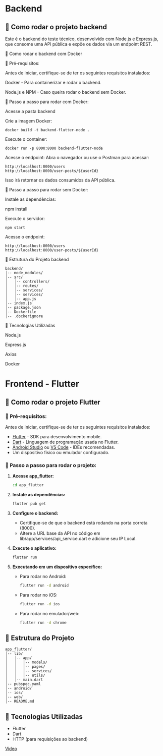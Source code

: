 # Backend

## 🚀 Como rodar o projeto backend

Este é o backend do teste técnico, desenvolvido com Node.js e Express.js, que consome uma API pública e expõe os dados via um endpoint REST.


🚀 Como rodar o backend com Docker

📌 Pré-requisitos:

Antes de iniciar, certifique-se de ter os seguintes requisitos instalados:

Docker - Para containerizar e rodar o backend.

Node.js e NPM - Caso queira rodar o backend sem Docker.

🔧 Passo a passo para rodar com Docker:

Acesse a pasta backend

Crie a imagem Docker:

```
docker build -t backend-flutter-node .
```

Execute o container:

```
docker run -p 8000:8000 backend-flutter-node
```

Acesse o endpoint:
Abra o navegador ou use o Postman para acessar:

```
http://localhost:8000/users
http://localhost:8000/user-posts/${userId}
```
Isso irá retornar os dados consumidos da API pública.

🔧 Passo a passo para rodar sem Docker:

Instale as dependências:

npm install

Execute o servidor:

```
npm start
```

Acesse o endpoint:

```
http://localhost:8000/users
http://localhost:8000/user-posts/${userId}
```

📂 Estrutura do Projeto backend
```
backend/
│-- node_modules/
│-- src/
│   │-- controllers/
│   │-- routes/
│   │-- services/
│   │-- services/
│   │-- app.js
│-- index.js
│-- package.json
│-- Dockerfile
│-- .dockerignore
```

📌 Tecnologias Utilizadas

Node.js

Express.js

Axios

Docker




# Frontend - Flutter

## 🚀 Como rodar o projeto Flutter

### 📌 Pré-requisitos:
Antes de iniciar, certifique-se de ter os seguintes requisitos instalados:

- [Flutter](https://flutter.dev/docs/get-started/install) - SDK para desenvolvimento mobile.
- [Dart](https://dart.dev/get-dart) - Linguagem de programação usada no Flutter.
- [Android Studio](https://developer.android.com/studio) ou [VS Code](https://code.visualstudio.com/) - IDEs recomendadas.
- Um dispositivo físico ou emulador configurado.

### 🔧 Passo a passo para rodar o projeto:
1. **Acesse app_flutter:**
   ```sh
   cd app_flutter
   ```

2. **Instale as dependências:**
   ```sh
   flutter pub get
   ```

3. **Configure o backend:**
   - Certifique-se de que o backend está rodando na porta correta (8000).
   - Altere a URL base da API no código em lib/app/services/api_service.dart e adicione seu IP Local.

4. **Execute o aplicativo:**
   ```sh
   flutter run
   ```

5. **Executando em um dispositivo específico:**
   - Para rodar no Android:
     ```sh
     flutter run -d android
     ```
   - Para rodar no iOS:
     ```sh
     flutter run -d ios
     ```
   - Para rodar no emulador/web:
     ```sh
     flutter run -d chrome
     ```

## 📂 Estrutura do Projeto
```
app_flutter/
│-- lib/
│   │-- app/
│   │   │-- models/
│   │   │-- pages/
│   │   │-- services/
│   │   │-- utils/
│   │-- main.dart
│-- pubspec.yaml
│-- android/
│-- ios/
│-- web/
│-- README.md
```

## 📌 Tecnologias Utilizadas
- Flutter
- Dart
- HTTP (para requisições ao backend)

[Video](https://github.com/maiconAugusto/backend-flutter/issues/1#issue-2913918782)
